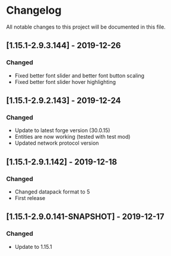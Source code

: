 # Changelog
All notable changes to this project will be documented in this file.

## [1.15.1-2.9.3.144] - 2019-12-26
### Changed
 - Fixed better font slider and better font button scaling
 - Fixed better font slider hover highlighting

## [1.15.1-2.9.2.143] - 2019-12-24
### Changed
 - Update to latest forge version (30.0.15)
 - Entities are now working (tested with test mod)
 - Updated network protocol version

## [1.15.1-2.9.1.142] - 2019-12-18
### Changed
 - Changed datapack format to 5
 - First release

## [1.15.1-2.9.0.141-SNAPSHOT] - 2019-12-17
### Changed
 - Update to 1.15.1
